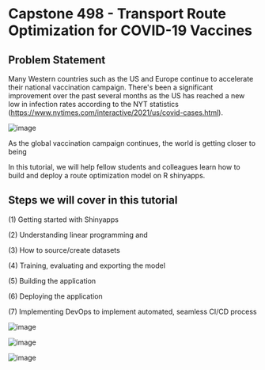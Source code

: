 # Capstone 498 - Transport Route Optimization for COVID-19 Vaccines

## Problem Statement

Many Western countries such as the US and Europe continue to accelerate their national vaccination campaign. There's been a significant improvement over the past several months as the US has reached a new low in infection rates according to the NYT statistics (https://www.nytimes.com/interactive/2021/us/covid-cases.html).

![image](https://user-images.githubusercontent.com/16366387/120953646-449e0200-c702-11eb-991c-79b6301bfded.png)


As the global vaccination campaign continues, the world is getting closer to being 


In this tutorial, we will help fellow students and colleagues learn how to build and deploy a route optimization model on R shinyapps. 


## Steps we will cover in this tutorial

(1) Getting started with Shinyapps

(2) Understanding linear programming and 

(3) How to source/create datasets 

(4) Training, evaluating and exporting the model

(5) Building the application

(6) Deploying the application

(7) Implementing DevOps to implement automated, seamless CI/CD process


![image](https://user-images.githubusercontent.com/16366387/120953046-18ce4c80-c701-11eb-9cda-77a9363ebd48.png)

![image](https://user-images.githubusercontent.com/16366387/120953075-2683d200-c701-11eb-8029-0e8285747545.png)

![image](https://user-images.githubusercontent.com/16366387/120953130-3b606580-c701-11eb-857c-1d5de9568b9f.png)
